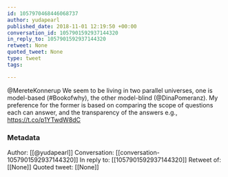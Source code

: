 ```yaml
---
id: 1057970468446068737
author: yudapearl
published_date: 2018-11-01 12:19:50 +00:00
conversation_id: 1057901592937144320
in_reply_to: 1057901592937144320
retweet: None
quoted_tweet: None
type: tweet
tags:

---
```


@MereteKonnerup We seem to be living in two parallel universes, one is model-based (#Bookofwhy), the other model-blind (@DinaPomeranz). My preference for the former is based on comparing the scope of questions each can answer, and the transparency of the answers e.g., https://t.co/p1YTwdW8dC

### Metadata

Author: [[@yudapearl]]
Conversation: [[conversation-1057901592937144320]]
In reply to: [[1057901592937144320]]
Retweet of: [[None]]
Quoted tweet: [[None]]
